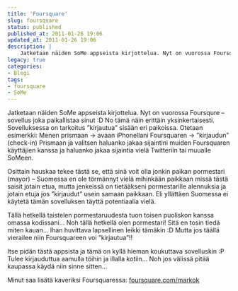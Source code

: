 ```yaml
---
title: 'Foursquare'
slug: foursquare
status: published
published_at: 2011-01-26 19:06
updated_at: 2011-01-26 19:06
description: |
    Jatketaan näiden SoMe appseista kirjottelua. Nyt on vuorossa Foursqure – sovellus joka paikallistaa sinut :D No tämä näin erittäin yksinkertaisesti. Sovelluksessa on tarkoitus ”kirjautua” sisään eri paikoissa. Otetaan esimerkki: Menen prismaan -> avaan iPhonellani Foursquaren -> ”kirjaudun” (check-in) Prismaan ja valitsen haluanko jakaa sijaintini muiden Foursquaren käyttäjien kanssa ja haluanko jakaa sijaintia vielä Twitteriin tai… Jatka lukemista Foursquare
legacy: true
categories:
- Blogi
tags:
- foursquare
- SoMe
---
```


<p>Jatketaan näiden SoMe appseista kirjottelua. Nyt on vuorossa Foursqure &#8211; sovellus joka paikallistaa sinut :D No tämä näin erittäin yksinkertaisesti. Sovelluksessa on tarkoitus &#8221;kirjautua&#8221; sisään eri paikoissa. Otetaan esimerkki: Menen prismaan -&gt; avaan iPhonellani Foursquaren -&gt; &#8221;kirjaudun&#8221; (check-in) Prismaan ja valitsen haluanko jakaa sijaintini muiden Foursquaren käyttäjien kanssa ja haluanko jakaa sijaintia vielä Twitteriin tai muualle SoMeen.</p>
<p>Osittain hauskaa tekee tästä se, että sinä voit olla jonkin paikan pormestari (mayor) &#8211; Suomessa en ole törmännyt vielä mihinkään paikkaan missä tästä saisit jotain etua, mutta jenkeissä on tietääkseni pormestarille alennuksia ja jotain etuja jos &#8221;kirjaudut&#8221; usein samaan paikkaan. Eli yllättäen Suomessa ei käytetä tämän sovelluksen täyttä potentiaalia vielä.</p>
<p>Tällä hetkellä taistelen pormestaruudesta tuon toisen puoliskon kanssa omassa kodissani&#8230; Noh tällä hetkellä olen pormestari! Sitä en tosin tiedä miten kauan&#8230; Ihan huvittava lapsellinen leikki tämäkin :D Mutta jos täällä vierailee niin Foursquareen voi &#8221;kirjautua&#8221;!!</p>
<p>Itse pidän tästä appsista ja tämä on kyllä hieman koukuttava sovelluskin :P Tulee kirjauduttua aamulla töihin ja illalla kotiin&#8230; Noh jos välissä pitää kaupassa käydä niin sinne sitten&#8230;</p>
<p>Minut saa lisätä kaveriksi Foursquaressa: <a href="http://foursquare.com/markok" target="_blank">foursquare.com/markok</a></p>